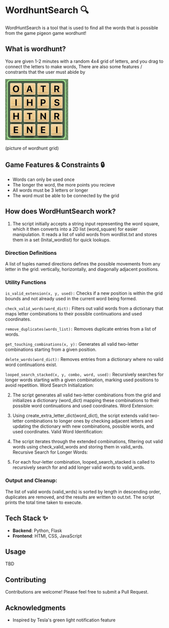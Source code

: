 # WordhuntSearch 🔍

WordHuntSearch is a tool that is used to find all the words that is possible from the game pigeon game wordhunt!

## What is wordhunt?

You are given 1-2 minutes with a random 4x4 grid of letters, and you drag to connect the letters to make words, There are also some features / constrants that the user must abide by


<img src="./js/wordhunt.jpg" alt="drawing" width="200"/>

(picture of wordhunt grid)

## Game Features & Constraints 🔒

- Words can only be used once
- The longer the word, the more points you recieve
- All words must be 3 letters or longer
- The word must be able to be connected by the grid


## How does WordHuntSearch work?

1. The script initially accepts a string input representing the word square, which it then converts into a 2D list (word_square) for easier manipulation.
It reads a list of valid words from wordlist.txt and stores them in a set (Inital_wordlist) for quick lookups.

### Direction Definitions

A list of tuples named directions defines the possible movements from any letter in the grid: vertically, horizontally, and diagonally adjacent positions.

### Utility Functions

`is_valid_extension(x, y, used):` Checks if a new position is within the grid bounds and not already used in the current word being formed.

`check_valid_words(word_dict):` Filters out valid words from a dictionary that maps letter combinations to their possible continuations and used coordinates.

`remove_duplicates(words_list):` Removes duplicate entries from a list of words.

`get_touching_combinations(x, y):` Generates all valid two-letter combinations starting from a given position.

`delete_words(word_dict):` Removes entries from a dictionary where no valid word continuations exist.

`looped_search_stacked(x, y, combo, word, used):` Recursively searches for longer words starting with a given combination, marking used positions to avoid repetition.
Word Search Initialization:

2. The script generates all valid two-letter combinations from the grid and initializes a dictionary (word_dict) mapping these combinations to their possible word continuations and used coordinates.
Word Extension:

3. Using create_extra_letter_dict(word_dict), the script extends valid two-letter combinations to longer ones by checking adjacent letters and updating the dictionary with new combinations, possible words, and used coordinates.
Valid Word Identification:

4. The script iterates through the extended combinations, filtering out valid words using check_valid_words and storing them in valid_wrds.
Recursive Search for Longer Words:

5. For each four-letter combination, looped_search_stacked is called to recursively search for and add longer valid words to valid_wrds.

### Output and Cleanup:

The list of valid words (valid_wrds) is sorted by length in descending order, duplicates are removed, and the results are written to out.txt.
The script prints the total time taken to execute.


## Tech Stack ✨

- **Backend**: Python, Flask
- **Frontend**: HTMl, CSS, JavaScript

## Usage

TBD

## Contributing

Contributions are welcome! Please feel free to submit a Pull Request.

## Acknowledgments

- Inspired by Tesla's green light notification feature
